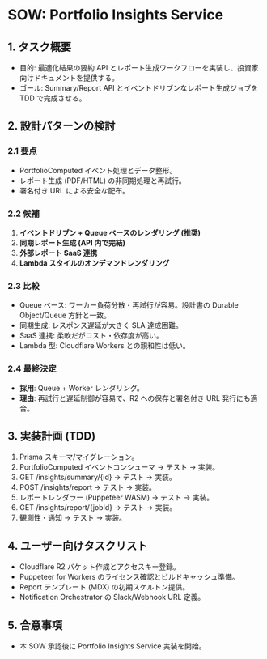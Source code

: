 # SOW: Portfolio Insights Service

## 1. タスク概要
- 目的: 最適化結果の要約 API とレポート生成ワークフローを実装し、投資家向けドキュメントを提供する。
- ゴール: Summary/Report API とイベントドリブンなレポート生成ジョブを TDD で完成させる。

## 2. 設計パターンの検討
### 2.1 要点
- PortfolioComputed イベント処理とデータ整形。
- レポート生成 (PDF/HTML) の非同期処理と再試行。
- 署名付き URL による安全な配布。

### 2.2 候補
1. **イベントドリブン + Queue ベースのレンダリング (推奨)**
2. **同期レポート生成 (API 内で完結)**
3. **外部レポート SaaS 連携**
4. **Lambda スタイルのオンデマンドレンダリング**

### 2.3 比較
- Queue ベース: ワーカー負荷分散・再試行が容易。設計書の Durable Object/Queue 方針と一致。
- 同期生成: レスポンス遅延が大きく SLA 達成困難。
- SaaS 連携: 柔軟だがコスト・依存度が高い。
- Lambda 型: Cloudflare Workers との親和性は低い。

### 2.4 最終決定
- **採用**: Queue + Worker レンダリング。
- **理由**: 再試行と遅延制御が容易で、R2 への保存と署名付き URL 発行にも適合。

## 3. 実装計画 (TDD)
1. Prisma スキーマ/マイグレーション。
2. PortfolioComputed イベントコンシューマ → テスト → 実装。
3. GET /insights/summary/{id} → テスト → 実装。
4. POST /insights/report → テスト → 実装。
5. レポートレンダラー (Puppeteer WASM) → テスト → 実装。
6. GET /insights/report/{jobId} → テスト → 実装。
7. 観測性・通知 → テスト → 実装。

## 4. ユーザー向けタスクリスト
- Cloudflare R2 バケット作成とアクセスキー登録。
- Puppeteer for Workers のライセンス確認とビルドキャッシュ準備。
- Report テンプレート (MDX) の初期スケルトン提供。
- Notification Orchestrator の Slack/Webhook URL 定義。

## 5. 合意事項
- 本 SOW 承認後に Portfolio Insights Service 実装を開始。
